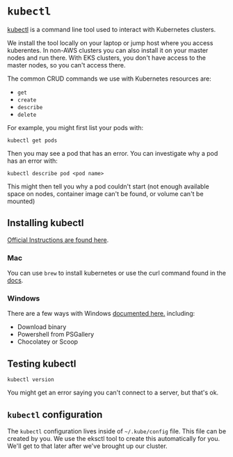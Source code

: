 # `kubectl`

[kubectl](https://kubernetes.io/docs/reference/kubectl/overview/) is a command line tool used to interact with Kubernetes clusters. 

We install the tool locally on your laptop or jump host where you access kuberentes.  In non-AWS clusters you can also install it on your master nodes and run there.  With EKS clusters, you don't have access to the master nodes, so you can't access there. 

The common CRUD commands we use with Kubernetes resources are: 

* `get`
* `create`
* `describe`
* `delete`

For example, you might first list your pods with: 

`kubectl get pods`

Then you may see a pod that has an error.  You can investigate why a pod has an error with: 

`kubectl describe pod <pod name>`

This might then tell you why a pod couldn't start (not enough available space on nodes, container image can't be found, or volume can't be mounted)

## Installing kubectl

[Official Instructions are found here](https://kubernetes.io/docs/tasks/tools/install-kubectl/).  

### Mac

You can use `brew` to install kubernetes or use the curl command found in the [docs](https://kubernetes.io/docs/tasks/tools/install-kubectl/#install-kubectl-on-macos).

### Windows

There are a few ways with Windows [documented here.](https://kubernetes.io/docs/tasks/tools/install-kubectl/#install-kubectl-on-windows) including:

* Download binary 
* Powershell from PSGallery
* Chocolatey or Scoop


## Testing kubectl 

```
kubectl version
```

You might get an error saying you can't connect to a server, but that's ok.  


## `kubectl` configuration

The `kubectl` configuration lives inside of `~/.kube/config` file.  This file can be created by you.  We use the eksctl tool to create this automatically for you. We'll get to that later after we've brought up our cluster. 


 